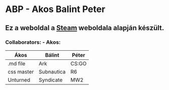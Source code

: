 # ABP - Akos Balint Peter

## Ez a weboldal a [Steam](https://steamcommunity.com) weboldala alapján készült.
### Collaborators: - Akos:
| Ákos       	| Bálint     	| Péter 	|
|------------	|------------	|-------	|
| .md file   	| Ark        	| CS:GO 	|
| css master 	| Subnautica 	| R6    	|
| Unturned   	| Syndicate  	| MW2   	|